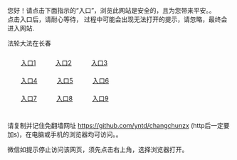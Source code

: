 您好！请点击下面指示的“入口”，浏览此网站是安全的，且为您带来平安。。 <br/>
点击入口后，请耐心等待， 过程中可能会出现无法打开的提示，请忽略，最终会进入网站. </br>

法轮大法在长春<br/>
<div style="padding:10px"><a style="margin:20px" target="_blank" href="https://d5klsinyh2ann.cloudfront.net/2Qpsp?kjvwfpa" id="ccLink1" rel="nofollow">入口1</a> <a target="_blank" style="margin:20px" href="https://d2tqw48a9uc6eu.cloudfront.net/2Qpsp?ksyhabkc" id="ccLink2" rel="nofollow">入口2</a> <a style="margin:20px" target="_blank" href="https://d2w3mqjumpv2ga.cloudfront.net/2Qpsp?tyjqszrm" id="ccLink3" rel="nofollow">入口3</a></div>

<div style="padding:10px" ><a style="margin:20px" target="_blank" href="https://d5klsinyh2ann.cloudfront.net/2Qpsp?kjvwfpa" id="ccLink4" rel="nofollow">入口4</a> <a style="margin:20px" href="https://d2tqw48a9uc6eu.cloudfront.net/2Qpsp?ksyhabkc" target="_blank" id="ccLink5" rel="nofollow">入口5</a> <a style="margin:20px" href="https://d2w3mqjumpv2ga.cloudfront.net/2Qpsp?tyjqszrm" target="_blank" id="ccLink6" rel="nofollow">入口6</a></div>

<div style="padding:10px"><a style="margin:20px" target="_blank" href="https://d5klsinyh2ann.cloudfront.net/2Qpsp?kjvwfpa" id="ccLink7" rel="nofollow">入口7</a> <a style="margin:20px" href="https://d2tqw48a9uc6eu.cloudfront.net/2Qpsp?ksyhabkc" target="_blank" id="ccLink8" rel="nofollow">入口8</a> <a style="margin:20px" target="_blank" href="https://d2w3mqjumpv2ga.cloudfront.net/2Qpsp?tyjqszrm" id="ccLink9" rel="nofollow">入口9</a></div>

<br/>



请复制并记住免翻墙网址 https://github.com/yntd/changchunzx (http后一定要加s)，在电脑或手机的浏览器均可访问。。<br/>

微信如提示停止访问该网页，须先点击右上角，选择浏览器打开。
